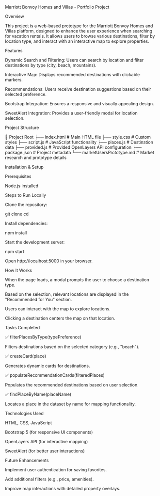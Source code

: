 Marriott Bonvoy Homes and Villas - Portfolio Project

Overview

This project is a web-based prototype for the Marriott Bonvoy Homes and Villas platform, designed to enhance the user experience when searching for vacation rentals. It allows users to browse various destinations, filter by location type, and interact with an interactive map to explore properties.

Features

Dynamic Search and Filtering: Users can search by location and filter destinations by type (city, beach, mountains).

Interactive Map: Displays recommended destinations with clickable markers.

Recommendations: Users receive destination suggestions based on their selected preference.

Bootstrap Integration: Ensures a responsive and visually appealing design.

SweetAlert Integration: Provides a user-friendly modal for location selection.

Project Structure

📂 Project Root
├── index.html             # Main HTML file
├── style.css              # Custom styles
├── script.js              # JavaScript functionality
├── places.js              # Destination data
├── provided.js            # Provided OpenLayers API configuration
├── package.json           # Project metadata
└── marketUsersPrototype.md # Market research and prototype details

Installation & Setup

Prerequisites

Node.js installed

Steps to Run Locally

Clone the repository:

git clone <repository-url>
cd <project-directory>

Install dependencies:

npm install

Start the development server:

npm start

Open http://localhost:5000 in your browser.

How It Works

When the page loads, a modal prompts the user to choose a destination type.

Based on the selection, relevant locations are displayed in the "Recommended for You" section.

Users can interact with the map to explore locations.

Clicking a destination centers the map on that location.

Tasks Completed

✅ filterPlacesByType(typePreference)

Filters destinations based on the selected category (e.g., "beach").

✅ createCard(place)

Generates dynamic cards for destinations.

✅ populateRecommendationCards(filteredPlaces)

Populates the recommended destinations based on user selection.

✅ findPlaceByName(placeName)

Locates a place in the dataset by name for mapping functionality.

Technologies Used

HTML, CSS, JavaScript

Bootstrap 5 (for responsive UI components)

OpenLayers API (for interactive mapping)

SweetAlert (for better user interactions)

Future Enhancements

Implement user authentication for saving favorites.

Add additional filters (e.g., price, amenities).

Improve map interactions with detailed property overlays.
